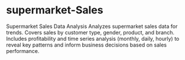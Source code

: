 # supermarket-Sales
Supermarket Sales Data Analysis  Analyzes supermarket sales data for trends. Covers sales by customer type, gender, product, and branch. Includes profitability and time series analysis (monthly, daily, hourly) to reveal key patterns and inform business decisions based on sales performance.
